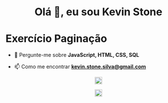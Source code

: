 <h1 align="center">Olá 👋, eu sou Kevin Stone</h1>
<h1> Exercício Paginação </h1>

- 💬 Pergunte-me sobre **JavaScript, HTML, CSS, SQL**

- 📫 Como me encontrar **kevin.stone.silva@gmail.com**
<header>
<a href="https://instagram.com/KevinStoneTech" target="_blank"><img align="center" src="https://cdn.jsdelivr.net/npm/simple-icons@3.0.1/icons/instagram.svg" alt="maykbrito" height="20" width="20" /></a>
</p>
<a href="https://linkedin.com/in/KevinStoneTech" target="_blank"><img align="center" src="https://cdn.jsdelivr.net/npm/simple-icons@3.0.1/icons/linkedin.svg" alt="KSTECH" height="20" width="20" /></a>
</header>
